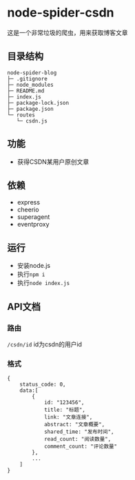 # node-spider-csdn

这是一个非常垃圾的爬虫，用来获取博客文章

## 目录结构

```shell
node-spider-blog
├─ .gitignore
├─ node_modules
├─ README.md
├─ index.js
├─ package-lock.json
├─ package.json
└─ routes
   └─ csdn.js
```

## 功能

- 获得CSDN某用户原创文章

## 依赖

- express
- cheerio
- superagent
- eventproxy

## 运行

- 安装node.js
- 执行`npm i`
- 执行`node index.js`

## API文档

### 路由

`/csdn/id` id为csdn的用户id

### 格式

```
{
    status_code: 0,
    data:[
        {
            id: "123456",
            title: "标题",
            link: "文章连接",
            abstract: "文章概要",
            shared_time: "发布时间",
            read_count: "阅读数量",
            comment_count: "评论数量"
        },
        ...
    ]
}
```